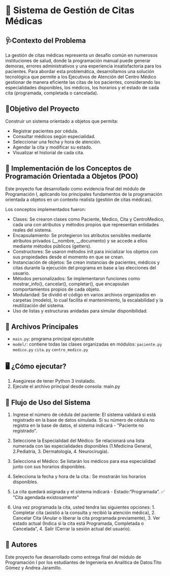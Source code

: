 # 📅 Sistema de Gestión de Citas Médicas 

## 🩺Contexto del Problema

La gestión de citas médicas representa un desafío común en numerosos instituciones de salud, donde la programación manual puede generar demoras, errores administrativos y una experiencia insatisfactoria para los pacientes. Para abordar esta problemática, desarrollamos una solución tecnológica que permite a los Ejecutivos de Atención del Centro Médico gestionar de manera eficiente las citas de los pacientes, considerando las especialidades disponibles, los médicos, los horarios y el estado de cada cita (programada, completada o cancelada).

## 🎯Objetivo del Proyecto

Construir un sistema orientado a objetos que permita:

- Registrar pacientes por cédula.
- Consultar médicos según especialidad.
- Seleccionar una fecha y hora de atención.
- Agendar la cita y modificar su estado.
- Visualizar el historial de cada cita.

## 🧠 Implementación de los Conceptos de Programación Orientada a Objetos (POO)
Este proyecto fue desarrollado como evidencia final del módulo de Programación I, aplicando los principales fundamentos de la programación orientada a objetos en un contexto realista (gestión de citas médicas).

Los conceptos implementados fueron:

- Clases: Se crearon clases como Paciente, Medico, Cita y CentroMedico, cada una con atributos y métodos propios que representan entidades reales del sistema.
- Encapsulamiento: Se protegieron los atributos sensibles mediante atributos privados (__nombre, __documento) y se accede a ellos mediante métodos públicos (getters).
- Constructores: Se usaron métodos init para inicializar los objetos con sus propiedades desde el momento en que se crean.
- Instanciación de objetos: Se crean instancias de pacientes, médicos y citas durante la ejecución del programa en base a las elecciones del usuario.
- Métodos personalizados: Se implementaron funciones como mostrar_info(), cancelar(), completar(), que encapsulan comportamientos propios de cada objeto.
- Modularidad: Se dividió el código en varios archivos organizados en carpetas (modelo), lo cual facilita el mantenimiento, la escalabilidad y la reutilización del sistema.
- Uso de listas y estructuras anidadas para simular disponibilidad.

## 📁 Archivos Principales

- `main.py`: programa principal ejecutable
- `model/`: contiene todas las clases organizadas en módulos:
`paciente.py`
`medico.py`
`cita.py`
`centro_medico.py`

## 🖥️ ¿Cómo ejecutar?

1. Asegúrese de tener Python 3 instalado.
2. Ejecute el archivo principal desde consola: main.py

## 🧭 Flujo de Uso del Sistema

1. Ingrese el número de cédula del paciente: El sistema validará si está registrado en la base de datos simulada. Si su número de cédula no registra en la base de datos, el sistema indicará - "Paciente no registrado".

2. Seleccione la Especialidad del Médico: Se relacionará una lista numerada con las especialidades disponibles (1.Medicina General, 2.Pediatría, 3. Dermatología, 4. Neurocirugía).

3. Selecciona el Médico: Se listarán los médicos para esa especialidad junto con sus horarios disponibles.

4. Selecciona la fecha y hora de la cita.: Se mostrarán los horarios disponibles.

5. La cita quedará asignada y el sistema indicará - Estado:“Programada”. ✅ "Cita agendada existosamente"
   
6. Una vez programada la cita, usted tendra las siguientes opciones: 1. Completar cita (asistió a la consulta y recibió la atención médica), 2. Cancelar Cita (Anular o liberar la cita programada previamente), 3. Ver estado actual (Indica si la cita está Programada, Completada o Cancelada", 4. Salir (Cerrar la sesión actual del usuario). 

## 👥 Autores

Este proyecto fue desarrollado como entrega final del módulo de Programación I por los estudiantes de Ingeniería en Analítica de Datos:​ Tito Gómez y Andrea Jaramillo. 






